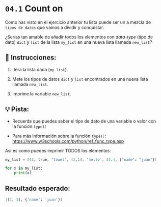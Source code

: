 # `04.1` Count on

Como has visto en el ejercicio anterior tu lista puede ser un a mezcla de `tipos de datos` que vamos a dividir y conquistar.

¿Serías tan amable de añadir todos los elementos con *data-type* (tipo de dato) `dict` y `list` de la lista `my_list` en una nueva lista llamada `new_list`?

## 📝 Instrucciones:

1. Itera la lista dada (`my_list`).

2. Mete los tipos de datos `dict` y `list` encontrados en una nueva lista llamada `new_list`.

3. Imprime la variable `new_list`.

## 💡 Pista:

+ Recuerda que puedes saber el tipo de dato de una variable o valor con la función `type()`

+ Para más información sobre la función `type()`: https://www.w3schools.com/python/ref_func_type.asp

Así es como puedes imprimir TODOS los elementos:

```py
my_list = [42, true, "towel", [2,1], 'hello', 34.4, {"name": "juan"}]

for x in my_list:
    print(x)
```

## Resultado esperado:

```py
[[2, 1], {'name': 'juan'}]
```

